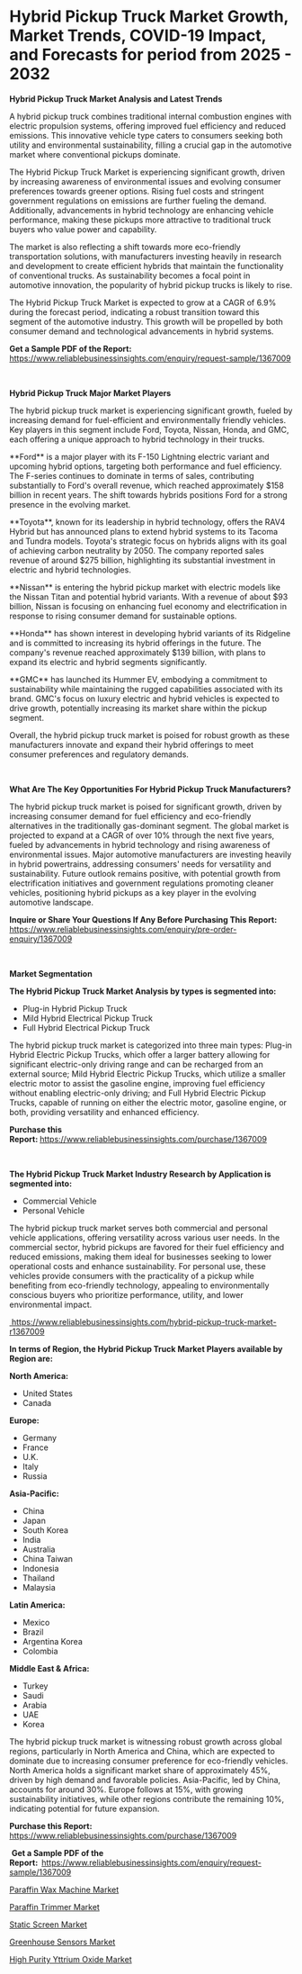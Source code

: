 <p><h1>Hybrid Pickup Truck Market Growth, Market Trends, COVID-19 Impact, and Forecasts for period from 2025 - 2032</h1></p><p><strong>Hybrid Pickup Truck Market Analysis and Latest Trends</strong></p>
<p><p>A hybrid pickup truck combines traditional internal combustion engines with electric propulsion systems, offering improved fuel efficiency and reduced emissions. This innovative vehicle type caters to consumers seeking both utility and environmental sustainability, filling a crucial gap in the automotive market where conventional pickups dominate.</p><p>The Hybrid Pickup Truck Market is experiencing significant growth, driven by increasing awareness of environmental issues and evolving consumer preferences towards greener options. Rising fuel costs and stringent government regulations on emissions are further fueling the demand. Additionally, advancements in hybrid technology are enhancing vehicle performance, making these pickups more attractive to traditional truck buyers who value power and capability.</p><p>The market is also reflecting a shift towards more eco-friendly transportation solutions, with manufacturers investing heavily in research and development to create efficient hybrids that maintain the functionality of conventional trucks. As sustainability becomes a focal point in automotive innovation, the popularity of hybrid pickup trucks is likely to rise.</p><p>The Hybrid Pickup Truck Market is expected to grow at a CAGR of 6.9% during the forecast period, indicating a robust transition toward this segment of the automotive industry. This growth will be propelled by both consumer demand and technological advancements in hybrid systems.</p></p>
<p><strong>Get a Sample PDF of the Report:&nbsp;</strong> <a href="https://www.reliablebusinessinsights.com/enquiry/request-sample/1367009?utm_campaign=3571&utm_medium=2&utm_source=Github&utm_content=ia&utm_term=22032025&utm_id=hybrid-pickup-truck">https://www.reliablebusinessinsights.com/enquiry/request-sample/1367009</a></p>
<p>&nbsp;</p>
<p><strong>Hybrid Pickup Truck Major Market Players</strong></p>
<p><p>The hybrid pickup truck market is experiencing significant growth, fueled by increasing demand for fuel-efficient and environmentally friendly vehicles. Key players in this segment include Ford, Toyota, Nissan, Honda, and GMC, each offering a unique approach to hybrid technology in their trucks.</p><p>**Ford** is a major player with its F-150 Lightning electric variant and upcoming hybrid options, targeting both performance and fuel efficiency. The F-series continues to dominate in terms of sales, contributing substantially to Ford's overall revenue, which reached approximately $158 billion in recent years. The shift towards hybrids positions Ford for a strong presence in the evolving market.</p><p>**Toyota**, known for its leadership in hybrid technology, offers the RAV4 Hybrid but has announced plans to extend hybrid systems to its Tacoma and Tundra models. Toyota's strategic focus on hybrids aligns with its goal of achieving carbon neutrality by 2050. The company reported sales revenue of around $275 billion, highlighting its substantial investment in electric and hybrid technologies.</p><p>**Nissan** is entering the hybrid pickup market with electric models like the Nissan Titan and potential hybrid variants. With a revenue of about $93 billion, Nissan is focusing on enhancing fuel economy and electrification in response to rising consumer demand for sustainable options.</p><p>**Honda** has shown interest in developing hybrid variants of its Ridgeline and is committed to increasing its hybrid offerings in the future. The company's revenue reached approximately $139 billion, with plans to expand its electric and hybrid segments significantly.</p><p>**GMC** has launched its Hummer EV, embodying a commitment to sustainability while maintaining the rugged capabilities associated with its brand. GMC's focus on luxury electric and hybrid vehicles is expected to drive growth, potentially increasing its market share within the pickup segment.</p><p>Overall, the hybrid pickup truck market is poised for robust growth as these manufacturers innovate and expand their hybrid offerings to meet consumer preferences and regulatory demands.</p></p>
<p>&nbsp;</p>
<p><strong>What Are The Key Opportunities For Hybrid Pickup Truck Manufacturers?</strong></p>
<p><p>The hybrid pickup truck market is poised for significant growth, driven by increasing consumer demand for fuel efficiency and eco-friendly alternatives in the traditionally gas-dominant segment. The global market is projected to expand at a CAGR of over 10% through the next five years, fueled by advancements in hybrid technology and rising awareness of environmental issues. Major automotive manufacturers are investing heavily in hybrid powertrains, addressing consumers' needs for versatility and sustainability. Future outlook remains positive, with potential growth from electrification initiatives and government regulations promoting cleaner vehicles, positioning hybrid pickups as a key player in the evolving automotive landscape.</p></p>
<p><strong>Inquire or Share Your Questions If Any Before Purchasing This Report:</strong> <a href="https://www.reliablebusinessinsights.com/enquiry/pre-order-enquiry/1367009?utm_campaign=3571&utm_medium=2&utm_source=Github&utm_content=ia&utm_term=22032025&utm_id=hybrid-pickup-truck">https://www.reliablebusinessinsights.com/enquiry/pre-order-enquiry/1367009</a></p>
<p>&nbsp;</p>
<p><strong>Market Segmentation</strong></p>
<p><strong>The Hybrid Pickup Truck Market Analysis by types is segmented into:</strong></p>
<p><ul><li>Plug-in Hybrid Pickup Truck</li><li>Mild Hybrid Electrical Pickup Truck</li><li>Full Hybrid Electrical Pickup Truck</li></ul></p>
<p><p>The hybrid pickup truck market is categorized into three main types: Plug-in Hybrid Electric Pickup Trucks, which offer a larger battery allowing for significant electric-only driving range and can be recharged from an external source; Mild Hybrid Electric Pickup Trucks, which utilize a smaller electric motor to assist the gasoline engine, improving fuel efficiency without enabling electric-only driving; and Full Hybrid Electric Pickup Trucks, capable of running on either the electric motor, gasoline engine, or both, providing versatility and enhanced efficiency.</p></p>
<p><strong>Purchase this Report:&nbsp;</strong><a href="https://www.reliablebusinessinsights.com/purchase/1367009?utm_campaign=3571&utm_medium=2&utm_source=Github&utm_content=ia&utm_term=22032025&utm_id=hybrid-pickup-truck">https://www.reliablebusinessinsights.com/purchase/1367009</a></p>
<p>&nbsp;</p>
<p><strong>The Hybrid Pickup Truck Market Industry Research by Application is segmented into:</strong></p>
<p><ul><li>Commercial Vehicle</li><li>Personal Vehicle</li></ul></p>
<p><p>The hybrid pickup truck market serves both commercial and personal vehicle applications, offering versatility across various user needs. In the commercial sector, hybrid pickups are favored for their fuel efficiency and reduced emissions, making them ideal for businesses seeking to lower operational costs and enhance sustainability. For personal use, these vehicles provide consumers with the practicality of a pickup while benefiting from eco-friendly technology, appealing to environmentally conscious buyers who prioritize performance, utility, and lower environmental impact.</p></p>
<p><a href="https://www.reliablebusinessinsights.com/hybrid-pickup-truck-market-r1367009?utm_campaign=3571&utm_medium=2&utm_source=Github&utm_content=ia&utm_term=22032025&utm_id=hybrid-pickup-truck">&nbsp;https://www.reliablebusinessinsights.com/hybrid-pickup-truck-market-r1367009</a></p>
<p><strong>In terms of Region, the Hybrid Pickup Truck Market Players available by Region are:</strong></p>
<p>
    <p> <strong> North America: </strong>
        <ul>
            <li>United States</li>
            <li>Canada</li>
        </ul>
        </p> 
    <p> <strong> Europe: </strong>
        <ul>
            <li>Germany</li>
            <li>France</li>
            <li>U.K.</li>
            <li>Italy</li>
            <li>Russia</li>
        </ul>
        </p> 
    <p> <strong> Asia-Pacific: </strong>
        <ul>
            <li>China</li>
            <li>Japan</li>
            <li>South Korea</li>
            <li>India</li>
            <li>Australia</li>
            <li>China Taiwan</li>
            <li>Indonesia</li>
            <li>Thailand</li>
            <li>Malaysia</li>
        </ul>
        </p> 
    <p> <strong> Latin America: </strong>
        <ul>
            <li>Mexico</li>
            <li>Brazil</li>
            <li>Argentina Korea</li>
            <li>Colombia</li>
        </ul>
        </p> 
    <p> <strong> Middle East & Africa: </strong>
        <ul>
            <li>Turkey</li>
            <li>Saudi</li>
            <li>Arabia</li>
            <li>UAE</li>
            <li>Korea</li>
        </ul>
    </p>
    </p>
<p><p>The hybrid pickup truck market is witnessing robust growth across global regions, particularly in North America and China, which are expected to dominate due to increasing consumer preference for eco-friendly vehicles. North America holds a significant market share of approximately 45%, driven by high demand and favorable policies. Asia-Pacific, led by China, accounts for around 30%. Europe follows at 15%, with growing sustainability initiatives, while other regions contribute the remaining 10%, indicating potential for future expansion.</p></p>
<p><strong>Purchase this Report: </strong><a href="https://www.reliablebusinessinsights.com/purchase/1367009?utm_campaign=3571&utm_medium=2&utm_source=Github&utm_content=ia&utm_term=22032025&utm_id=hybrid-pickup-truck">https://www.reliablebusinessinsights.com/purchase/1367009</a></p>
<p>&nbsp;<strong>Get a Sample PDF of the Report:&nbsp;&nbsp;</strong><a href="https://www.reliablebusinessinsights.com/enquiry/request-sample/1367009?utm_campaign=3571&utm_medium=2&utm_source=Github&utm_content=ia&utm_term=22032025&utm_id=hybrid-pickup-truck">https://www.reliablebusinessinsights.com/enquiry/request-sample/1367009</a></p>
<p><strong></strong></p>
<p><p><a href="https://www.linkedin.com/pulse/growth-potential-market-share-analysis-paraffin-wax-machine-cnrve?utm_campaign=3571&utm_medium=2&utm_source=Github&utm_content=ia&utm_term=22032025&utm_id=hybrid-pickup-truck">Paraffin Wax Machine Market</a></p><p><a href="https://www.linkedin.com/pulse/thorough-analysis-global-regional-development-paraffin-abybe?utm_campaign=3571&utm_medium=2&utm_source=Github&utm_content=ia&utm_term=22032025&utm_id=hybrid-pickup-truck">Paraffin Trimmer Market</a></p><p><a href="https://www.linkedin.com/pulse/future-static-screen-market-key-growth-drivers-forecasted-vdmoe?utm_campaign=3571&utm_medium=2&utm_source=Github&utm_content=ia&utm_term=22032025&utm_id=hybrid-pickup-truck">Static Screen Market</a></p><p><a href="https://www.linkedin.com/pulse/greenhouse-sensors-market-size-forecasted-cagr-92-from-2025-nzase?utm_campaign=3571&utm_medium=2&utm_source=Github&utm_content=ia&utm_term=22032025&utm_id=hybrid-pickup-truck">Greenhouse Sensors Market</a></p><p><a href="https://github.com/lamlebienz7j/Market-Research-Report-List-1/blob/main/high-purity-yttrium-oxide-market.md?utm_campaign=3571&utm_medium=2&utm_source=Github&utm_content=ia&utm_term=22032025&utm_id=hybrid-pickup-truck">High Purity Yttrium Oxide Market</a></p></p>